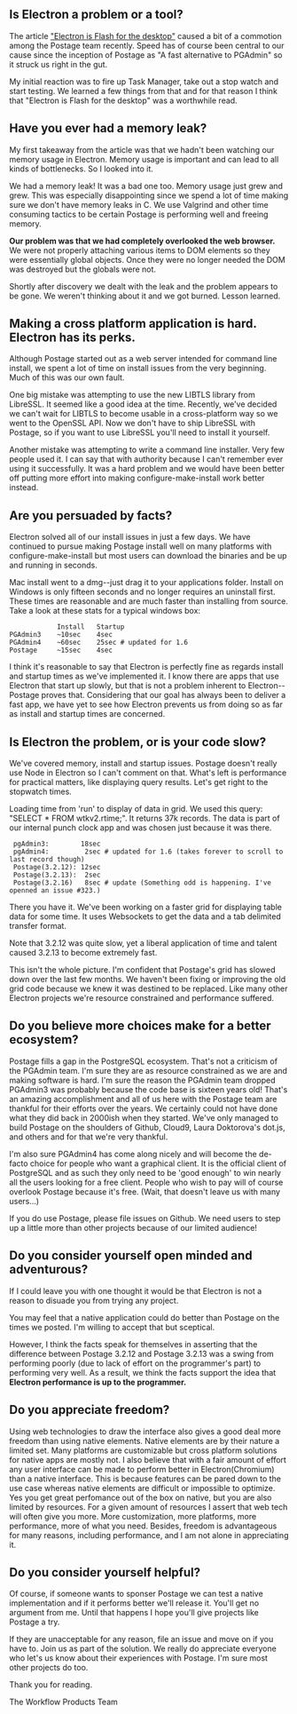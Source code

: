 ## Is Electron a problem or a tool?

The article ["Electron is Flash for the desktop"](https://josephg.com/blog/electron-is-flash-for-the-desktop/) caused a bit of a commotion among the Postage team recently. Speed has of course been central to our cause since the inception of Postage as "A fast alternative to PGAdmin" so it struck us right in the gut.

My initial reaction was to fire up Task Manager, take out a stop watch and start testing. We learned a few things from that and for that reason I think that "Electron is Flash for the desktop" was a worthwhile read.

## Have you ever had a memory leak? 

My first takeaway from the article was that we hadn't been watching our memory usage in Electron. Memory usage is important and can lead to all kinds of bottlenecks. So I looked into it. 

We had a memory leak! It was a bad one too. Memory usage just grew and grew. This was especially disappointing since we spend a lot of time making sure we don't have memory leaks in C. We use Valgrind and other time consuming tactics to be certain Postage is performing well and freeing memory. 

**Our problem was that we had completely overlooked the web browser.** We were not properly attaching various items to DOM elements so they were essentially global objects. Once they were no longer needed the DOM was destroyed but the globals were not. 

Shortly after discovery we dealt with the leak and the problem appears to be gone. We weren't thinking about it and we got burned. Lesson learned. 

## Making a cross platform application is hard. Electron has its perks.

Although Postage started out as a web server intended for command line install, we spent a lot of time on install issues from the very beginning. Much of this was our own fault.

One big mistake was attempting to use the new LIBTLS library from LibreSSL. It seemed like a good idea at the time. Recently, we've decided we can't wait for LIBTLS to become usable in a cross-platform way so we went to the OpenSSL API. Now we don't have to ship LibreSSL with Postage, so if you want to use LibreSSL you'll need to install it yourself. 

Another mistake was attempting to write a command line installer. Very few people used it. I can say that with authority because I can't remember ever using it successfully. It was a hard problem and we would have been better off putting more effort into making configure-make-install work better instead.

## Are you persuaded by facts? 

Electron solved all of our install issues in just a few days. We have continued to pursue making Postage install well on many platforms with configure-make-install but most users can download the binaries and be up and running in seconds. 

Mac install went to a dmg--just drag it to your applications folder. Install on Windows is only fifteen seconds and no longer requires an uninstall first. These times are reasonable and are much faster than installing from source. Take a look at these stats for a typical windows box:

```
            Install   Startup
PGAdmin3    ~10sec    4sec
PGAdmin4    ~60sec    25sec # updated for 1.6
Postage     ~15sec    4sec
```

I think it's reasonable to say that Electron is perfectly fine as regards install and startup times as we've implemented it. I know there are apps that use Electron that start up slowly, but that is not a problem inherent to Electron--Postage proves that. Considering that our goal has always been to deliver a fast app, we have yet to see how Electron prevents us from doing so as far as install and startup times are concerned.

## Is Electron the problem, or is your code slow?

We've covered memory, install and startup issues. Postage doesn't really use Node in Electron so I can't comment on that. What's left is performance for practical matters, like displaying query results. Let's get right to the stopwatch times.

Loading time from 'run' to display of data in grid. We used this query: "SELECT * FROM wtkv2.rtime;". It returns 37k records. The data is part of our internal punch clock app and was chosen just because it was there.

```
 pgAdmin3:        18sec
 pgAdmin4:         2sec # updated for 1.6 (takes forever to scroll to last record though)
 Postage(3.2.12): 12sec
 Postage(3.2.13):  2sec
 Postage(3.2.16)   8sec # update (Something odd is happening. I've openned an issue #323.)
```

There you have it. We've been working on a faster grid for displaying table data for some time. It uses Websockets to get the data and a tab delimited transfer format. 

Note that 3.2.12 was quite slow, yet a liberal application of time and talent caused 3.2.13 to become extremely fast. 

This isn't the whole picture. I'm confident that Postage's grid has slowed down over the last few months. We haven't been fixing or improving the old grid code because we knew it was destined to be replaced. Like many other Electron projects we're resource constrained and performance suffered.

## Do you believe more choices make for a better ecosystem?

Postage fills a gap in the PostgreSQL ecosystem. That's not a criticism of the PGAdmin team. I'm sure they are as resource constrained as we are and making software is hard. I'm sure the reason the PGAdmin team dropped PGAdmin3 was probably because the code base is sixteen years old! That's an amazing accomplishment and all of us here with the Postage team are thankful for their efforts over the years. We certainly could not have done what they did back in 2000ish when they started. We've only managed to build Postage on the shoulders of Github, Cloud9, Laura Doktorova's dot.js, and others and for that we're very thankful.

I'm also sure PGAdmin4 has come along nicely and will become the de-facto choice for people who want a graphical client. It is the official client of PostgreSQL and as such they only need to be 'good enough' to win nearly all the users looking for a free client. People who wish to pay will of course overlook Postage because it's free. (Wait, that doesn't leave us with many users...)

If you do use Postage, please file issues on Github. We need users to step up a little more than other projects because of our limited audience!

## Do you consider yourself open minded and adventurous?

If I could leave you with one thought it would be that Electron is not a reason to disuade you from trying any project. 

You may feel that a native application could do better than Postage on the times we posted. I'm willing to accept that but sceptical. 

However, I think the facts speak for themselves in asserting that the difference between Postage 3.2.12 and Postage 3.2.13 was a swing from performing poorly (due to lack of effort on the programmer's part) to performing very well. As a result, we think the facts support the idea that **Electron performance is up to the programmer.**

## Do you appreciate freedom? 

Using web technologies to draw the interface also gives a good deal more freedom than using native elements. Native elements are by their nature a limited set. Many platforms are customizable but cross platform solutions for native apps are mostly not. I also believe that with a fair amount of effort any user interface can be made to perform better in Electron(Chromium) than a native interface. This is because features can be pared down to the use case whereas native elements are difficult or impossible to optimize. Yes you get great perfomance out of the box on native, but you are also limited by resources. For a given amount of resources I assert that web tech will often give you more. More customization, more platforms, more performance, more of what you need.  Besides, freedom is advantageous for many reasons, including performance, and I am not alone in appreciating it. 

## Do you consider yourself helpful?

Of course, if someone wants to sponser Postage we can test a native implementation and if it performs better we'll release it. You'll get no argument from me. Until that happens I hope you'll give projects like Postage a try. 

If they are unacceptable for any reason, file an issue and move on if you have to. Join us as part of the solution. We really do appreciate everyone who let's us know about their experiences with Postage. I'm sure most other projects do too.

Thank you for reading.

The Workflow Products Team


